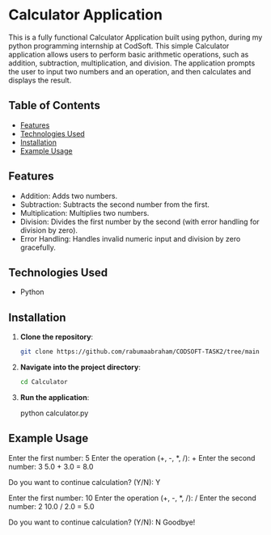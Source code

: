 # Calculator Application

This is a fully functional Calculator Application built using python, during my python programming internship at CodSoft. This simple Calculator application allows users to perform basic arithmetic operations, such as addition, subtraction, multiplication, and division. The application prompts the user to input two numbers and an operation, and then calculates and displays the result.

## Table of Contents

- [Features](#features)
- [Technologies Used](#technologies-used)
- [Installation](#installation)
- [Example Usage](#example-usage)

## Features

- Addition: Adds two numbers.
- Subtraction: Subtracts the second number from the first.
- Multiplication: Multiplies two numbers.
- Division: Divides the first number by the second (with error handling for division by zero).
- Error Handling: Handles invalid numeric input and division by zero gracefully.

## Technologies Used

- Python

## Installation

1. **Clone the repository**:

    ```bash
    git clone https://github.com/rabumaabraham/CODSOFT-TASK2/tree/main
    ```

2. **Navigate into the project directory**:

    ```bash
    cd Calculator
    ```

3. **Run the application**:

    python calculator.py


## Example Usage

Enter the first number: 5
Enter the operation (+, -, *, /): +
Enter the second number: 3
5.0 + 3.0 = 8.0

Do you want to continue calculation? (Y/N): Y

Enter the first number: 10
Enter the operation (+, -, *, /): /
Enter the second number: 2
10.0 / 2.0 = 5.0

Do you want to continue calculation? (Y/N): N
Goodbye!
